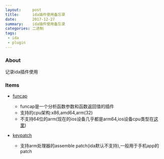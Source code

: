```yaml
---
layout:     post
title:      ida插件使用备忘录
date:       2017-12-27
summary:    ida插件使用备忘录
categories: 二进制
tags:
 - ida
 - plugin
---
```


### About

记录ida插件使用

### Items

+ [funcap][1]
    + funcap是一个分析函数参数和函数返回值的插件
    + 支持的cpu架构:x86,amd64,arm(32)
    + 不支持64位的arm(现在的ios设备几乎都是arm64,ios设备cpu类型在[这里][2])

+ [keypatch][3]
    + 支持arm处理器的assemble patch(ida默认不支持),一般用于手机app的patch

[1]: https://github.com/deresz/funcap
[2]: http://blakespot.com/ios_device_specifications_grid.html
[3]: http://blog.csdn.net/fjh658/article/details/52268907

